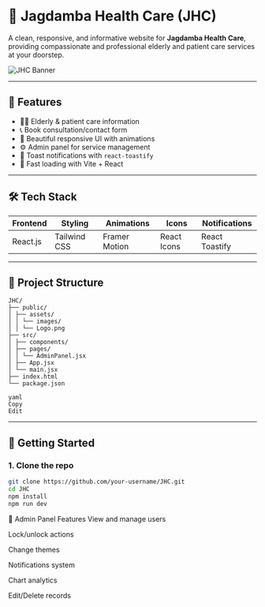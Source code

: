 # 🏥 Jagdamba Health Care (JHC)

A clean, responsive, and informative website for **Jagdamba Health Care**, providing compassionate and professional elderly and patient care services at your doorstep.

![JHC Banner](./public/assets/images/Logo.png)

---

## 📌 Features

- 🧑‍⚕️ Elderly & patient care information
- 📞 Book consultation/contact form
- 🎨 Beautiful responsive UI with animations
- ⚙️ Admin panel for service management
- 🔔 Toast notifications with `react-toastify`
- 🚀 Fast loading with Vite + React

---

## 🛠️ Tech Stack

| Frontend | Styling | Animations | Icons | Notifications |
|----------|---------|------------|-------|----------------|
| React.js | Tailwind CSS | Framer Motion | React Icons | React Toastify |

---

## 📂 Project Structure
```
JHC/
├── public/
│ ├── assets/
│ │ └── images/
│ │ └── Logo.png
├── src/
│ ├── components/
│ ├── pages/
│ │ └── AdminPanel.jsx
│ ├── App.jsx
│ └── main.jsx
├── index.html
└── package.json

yaml
Copy
Edit
```

---

## 🚀 Getting Started

### 1. Clone the repo

```bash
git clone https://github.com/your-username/JHC.git
cd JHC
npm install
npm run dev
```
🔧 Admin Panel Features
View and manage users

Lock/unlock actions

Change themes

Notifications system

Chart analytics

Edit/Delete records



